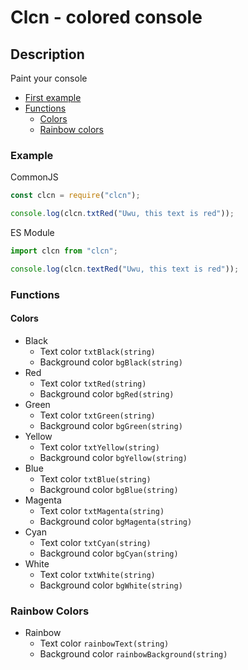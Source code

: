 # Clcn - colored console

## Description

Paint your console

- [First example](#example)
- [Functions](#functions)
  - [Colors](#colors)
  - [Rainbow colors](#rainbow-colors)

### Example

CommonJS

```js
const clcn = require("clcn");

console.log(clcn.txtRed("Uwu, this text is red"));
```

ES Module

```js
import clcn from "clcn";

console.log(clcn.textRed("Uwu, this text is red"));
```

### Functions

#### Colors

- Black
  - Text color
    `txtBlack(string)`
  - Background color
    `bgBlack(string)`
- Red
  - Text color
    `txtRed(string)`
  - Background color
    `bgRed(string)`
- Green
  - Text color
    `txtGreen(string)`
  - Background color
    `bgGreen(string)`
- Yellow
  - Text color
    `txtYellow(string)`
  - Background color
    `bgYellow(string)`
- Blue
  - Text color
    `txtBlue(string)`
  - Background color
    `bgBlue(string)`
- Magenta
  - Text color
    `txtMagenta(string)`
  - Background color
    `bgMagenta(string)`
- Cyan
  - Text color
    `txtCyan(string)`
  - Background color
    `bgCyan(string)`
- White
  - Text color
    `txtWhite(string)`
  - Background color
    `bgWhite(string)`

### Rainbow Colors

- Rainbow
  - Text color
    `rainbowText(string)`
  - Background color
    `rainbowBackground(string)`
